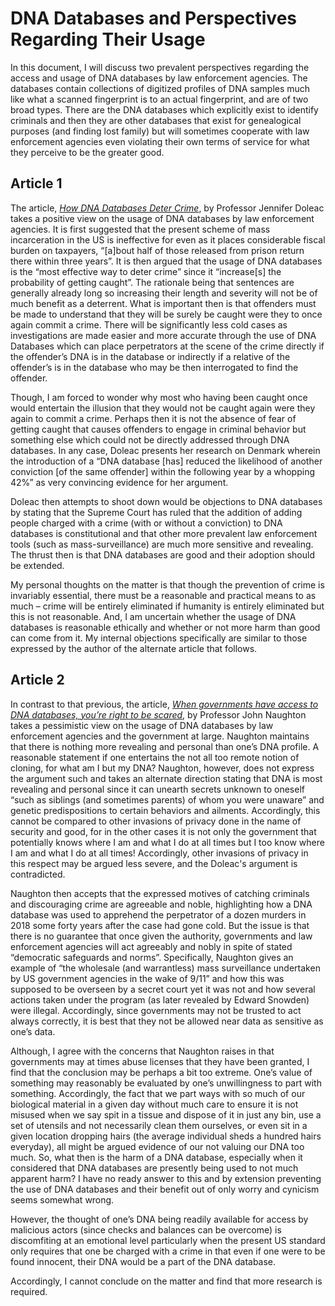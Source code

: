 # DNA Databases and Perspectives Regarding Their Usage

In this document, I will discuss two prevalent perspectives regarding the access and usage of DNA databases by law enforcement agencies. The databases contain collections of digitized profiles of DNA samples much like what a scanned fingerprint is to an actual fingerprint, and are of two broad types. There are the DNA databases which explicitly exist to identify criminals and then they are other databases that exist for genealogical purposes (and finding lost family) but will sometimes cooperate with law enforcement agencies even violating their own terms of service for what they perceive to be the greater good.

## Article 1
The article, [_How DNA Databases Deter Crime_](https://www.bloomberg.com/opinion/articles/2021-02-01/dna-databases-are-better-crime-deterrent-than-long-prison-time), by Professor Jennifer Doleac takes a positive view on the usage of DNA databases by law enforcement agencies. It is first suggested that the present scheme of mass incarceration in the US is ineffective for even as it places considerable fiscal burden on taxpayers, “[a]bout half of those released from prison return there within three years”. It is then argued that the usage of DNA databases is the “most effective way to deter crime” since it “increase[s] the probability of getting caught”. The rationale being that sentences are generally already long so increasing their length and severity will not be of much benefit as a deterrent. What is important then is that offenders must be made to understand that they will be surely be caught were they to once again commit a crime. There will be significantly less cold cases as investigations are made easier and more accurate through the use of DNA Databases which can place perpetrators at the scene of the crime directly if the offender’s DNA is in the database or indirectly if a relative of the offender’s is in the database who may be then interrogated to find the offender. 

Though, I am forced to wonder why most who having been caught once would entertain the illusion that they would not be caught again were they again to commit a crime. Perhaps then it is not the absence of fear of getting caught that causes offenders to engage in criminal behavior but something else which could not be directly addressed through DNA databases. In any case, Doleac presents her research on Denmark wherein the introduction of a “DNA database [has] reduced the likelihood of another conviction [of the same offender] within the following year by a whopping 42%” as very convincing evidence for her argument.

Doleac then attempts to shoot down would be objections to DNA databases by stating that the Supreme Court has ruled that the addition of adding people charged with a crime (with or without a conviction) to DNA databases is constitutional and that other more prevalent law enforcement tools (such as mass-surveillance) are much more sensitive and revealing. The thrust then is that DNA databases are good and their adoption should be extended. 

My personal thoughts on the matter is that though the prevention of crime is invariably essential, there must be a reasonable and practical means to as much – crime will be entirely eliminated if humanity is entirely eliminated but this is not reasonable. And, I am uncertain whether the usage of DNA databases is reasonable ethically and whether or not more harm than good can come from it. My internal objections specifically are similar to those expressed by the author of the alternate article that follows. 

## Article 2

In contrast to that previous, the article, [_When governments have access to DNA databases, you’re right to be scared_](https://www.theguardian.com/commentisfree/2019/nov/09/when-governments-have-access-to-dna-databases-youre-right-to-be-scared#comment-135293814), by Professor John Naughton takes a pessimistic view on the usage of DNA databases by law enforcement agencies and the government at large. Naughton maintains that there is nothing more revealing and personal than one’s DNA profile. A reasonable statement if one entertains the not all too remote notion of cloning, for what am I but my DNA? Naughton, however, does not express the argument such and takes an alternate direction stating that DNA is most revealing and personal since it can unearth secrets unknown to oneself “such as siblings (and sometimes parents) of whom you were unaware” and genetic predispositions to certain behaviors and ailments. Accordingly, this cannot be compared to other invasions of privacy done in the name of security and good, for in the other cases it is not only the government that potentially knows where I am and what I do at all times but I too know where I am and what I do at all times! Accordingly, other invasions of privacy in this respect may be argued less severe, and the Doleac's argument is contradicted.

Naughton then accepts that the expressed motives of catching criminals and discouraging crime are agreeable and noble, highlighting how a DNA database was used to apprehend the perpetrator of a dozen murders in 2018 some forty years after the case had gone cold. But the issue is that there is no guarantee that once given the authority, governments and law enforcement agencies will act agreeably and nobly in spite of stated “democratic safeguards and norms”. Specifically, Naughton gives an example of “the wholesale (and warrantless) mass surveillance undertaken by US government agencies in the wake of 9/11” and how this was supposed to be overseen by a secret court yet it was not and how several actions taken under the program (as later revealed by Edward Snowden) were illegal. Accordingly, since governments may not be trusted to act always correctly, it is best that they not be allowed near data as sensitive as one’s data.

Although, I agree with the concerns that Naughton raises in that governments may at times abuse licenses that they have been granted, I find that the conclusion may be perhaps a bit too extreme. One’s value of something may reasonably be evaluated by one’s unwillingness to part with something. Accordingly, the fact that we part ways with so much of our biological material in a given day without much care to ensure it is not misused when we say spit in a tissue and dispose of it in just any bin, use a set of utensils and not necessarily clean them ourselves, or even sit in a given location dropping hairs (the average individual sheds a hundred hairs everyday), all might be argued evidence of our not valuing our DNA too much. So, what then is the harm of a DNA database, especially when it considered that DNA databases are presently being used to not much apparent harm? I have no ready answer to this and by extension preventing the use of DNA databases and their benefit out of only worry and cynicism seems somewhat wrong.

However, the thought of one’s DNA being readily available for access by malicious actors (since checks and balances can be overcome) is discomfiting at an emotional level particularly when the present US standard only requires that one be charged with a crime in that even if one were to be found innocent, their DNA would be a part of the DNA database.

Accordingly, I cannot conclude on the matter and find that more research is required.
